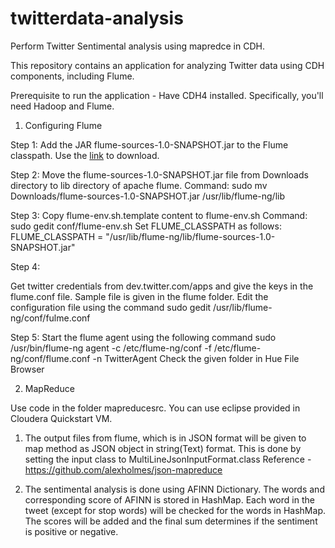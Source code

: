 # twitterdata-analysis
Perform Twitter Sentimental analysis using mapredce in CDH.

This repository contains an application for analyzing Twitter data using CDH components, including Flume.

Prerequisite to run the application -  Have CDH4 installed. Specifically, you'll need Hadoop and Flume.

1. Configuring Flume

Step 1:
Add the JAR flume-sources-1.0-SNAPSHOT.jar to the Flume classpath. Use the [link](https://drive.google.com/file/d/0B-Cl0IfLnRozUHcyNDBJWnNxdHc/view?usp=sharing) to download.

Step 2:
Move the flume-sources-1.0-SNAPSHOT.jar file from Downloads directory to lib directory of apache flume.
Command: sudo mv Downloads/flume-sources-1.0-SNAPSHOT.jar /usr/lib/flume-ng/lib

Step 3:
Copy flume-env.sh.template content to flume-env.sh
Command: sudo gedit conf/flume-env.sh
Set  FLUME_CLASSPATH as follows:
 FLUME_CLASSPATH = "/usr/lib/flume-ng/lib/flume-sources-1.0-SNAPSHOT.jar"
 
Step 4:

Get twitter credentials from dev.twitter.com/apps and give the keys in the flume.conf file. Sample file is given in the flume folder.
Edit the configuration file using the command sudo gedit /usr/lib/flume-ng/conf/fulme.conf

Step 5:
Start the flume agent using the following command
sudo /usr/bin/flume-ng agent -c /etc/flume-ng/conf -f /etc/flume-ng/conf/flume.conf -n TwitterAgent
Check the given folder in Hue File Browser

2. MapReduce

Use code in the folder mapreducesrc. You can use eclipse provided in Cloudera Quickstart VM. 

1. The output files from flume, which is in JSON format will be given to map method as JSON object in string(Text) format. This is done by setting the input class to MultiLineJsonInputFormat.class
  Reference - https://github.com/alexholmes/json-mapreduce

2. The sentimental  analysis is done using AFINN Dictionary. The words and corresponding score of AFINN is stored in HashMap. Each word in the tweet (except for stop words) will be checked for the words in HashMap. The scores will be added and the final sum determines if the sentiment is positive or negative.



